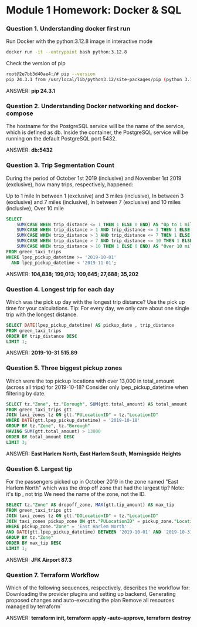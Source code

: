 # Module 1 Homework: Docker & SQL

### Question 1. Understanding docker first run

Run Docker with the python:3.12.8 image in interactive mode

```bash
docker run -it --entrypoint bash python:3.12.8
```

Check the version of pip

```bash
root@2e7bb3d40ae4:/# pip --version
pip 24.3.1 from /usr/local/lib/python3.12/site-packages/pip (python 3.12)
```

ANSWER: **pip 24.3.1**


### Question 2. Understanding Docker networking and docker-compose

The hostname for the PostgreSQL service will be the name of the service, which is defined as db.
Inside the container, the PostgreSQL service will be running on the default PostgreSQL port 5432.

ANSWER: **db:5432**

### Question 3. Trip Segmentation Count

During the period of October 1st 2019 (inclusive) and November 1st 2019 (exclusive), how many trips, respectively, happened:

Up to 1 mile
In between 1 (exclusive) and 3 miles (inclusive),
In between 3 (exclusive) and 7 miles (inclusive),
In between 7 (exclusive) and 10 miles (inclusive),
Over 10 mile

```sql
SELECT
    SUM(CASE WHEN trip_distance <= 1 THEN 1 ELSE 0 END) AS "Up to 1 mile",
    SUM(CASE WHEN trip_distance > 1 AND trip_distance <= 3 THEN 1 ELSE 0 END) AS "Between 1 and 3 miles",
    SUM(CASE WHEN trip_distance > 3 AND trip_distance <= 7 THEN 1 ELSE 0 END) AS "Between 3 and 7 miles",
    SUM(CASE WHEN trip_distance > 7 AND trip_distance <= 10 THEN 1 ELSE 0 END) AS "Between 7 and 10 miles",
    SUM(CASE WHEN trip_distance > 10 THEN 1 ELSE 0 END) AS "Over 10 miles"
FROM green_taxi_trips
WHERE lpep_pickup_datetime >= '2019-10-01'
  AND lpep_pickup_datetime < '2019-11-01';
```

ANSWER: **104,838; 199,013; 109,645; 27,688; 35,202**


### Question 4. Longest trip for each day

Which was the pick up day with the longest trip distance? Use the pick up time for your calculations.
Tip: For every day, we only care about one single trip with the longest distance.

```sql
SELECT DATE(lpep_pickup_datetime) AS pickup_date , trip_distance
FROM green_taxi_trips
ORDER BY trip_distance DESC
LIMIT 1;

```

ANSWER: **2019-10-31         515.89**


### Question 5. Three biggest pickup zones
Which were the top pickup locations with over 13,000 in total_amount (across all trips) for 2019-10-18?
Consider only lpep_pickup_datetime when filtering by date.

```sql
SELECT tz."Zone", tz."Borough", SUM(gtt.total_amount) AS total_amount
FROM green_taxi_trips gtt
JOIN taxi_zones tz ON gtt."PULocationID" = tz."LocationID"
WHERE DATE(gtt.lpep_pickup_datetime) = '2019-10-18'
GROUP BY tz."Zone", tz."Borough"
HAVING SUM(gtt.total_amount) > 13000
ORDER BY total_amount DESC
LIMIT 3;
```

ANSWER: **East Harlem North, East Harlem South, Morningside Heights**


### Question 6. Largest tip
For the passengers picked up in October 2019 in the zone named "East Harlem North" which was the drop off zone that had the largest tip?
Note: it's tip , not trip
We need the name of the zone, not the ID.

```sql
SELECT tz."Zone" AS dropoff_zone, MAX(gtt.tip_amount) AS max_tip
FROM green_taxi_trips gtt
JOIN taxi_zones tz ON gtt."DOLocationID" = tz."LocationID"
JOIN taxi_zones pickup_zone ON gtt."PULocationID" = pickup_zone."LocationID"
WHERE pickup_zone."Zone" = 'East Harlem North'
AND DATE(gtt.lpep_pickup_datetime) BETWEEN '2019-10-01' AND '2019-10-31'
GROUP BY tz."Zone"
ORDER BY max_tip DESC
LIMIT 1;
```

ANSWER: **JFK Airport 87.3**


### Question 7. Terraform Workflow
Which of the following sequences, respectively, describes the workflow for:
Downloading the provider plugins and setting up backend,
Generating proposed changes and auto-executing the plan
Remove all resources managed by terraform`

ANSWER: **terraform init, terraform apply -auto-approve, terraform destroy**
